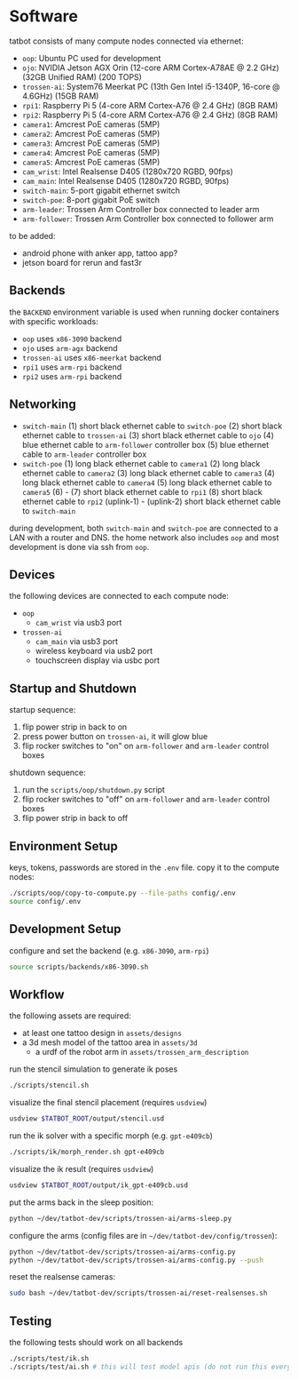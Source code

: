 # Software

tatbot consists of many compute nodes connected via ethernet:

- `oop`: Ubuntu PC used for development
- `ojo`: NVIDIA Jetson AGX Orin (12-core ARM Cortex-A78AE @ 2.2 GHz) (32GB Unified RAM) (200 TOPS)
- `trossen-ai`: System76 Meerkat PC (13th Gen Intel i5-1340P, 16-core @ 4.6GHz) (15GB RAM)
- `rpi1`: Raspberry Pi 5 (4-core ARM Cortex-A76 @ 2.4 GHz) (8GB RAM)
- `rpi2`: Raspberry Pi 5 (4-core ARM Cortex-A76 @ 2.4 GHz) (8GB RAM)
- `camera1`: Amcrest PoE cameras (5MP)
- `camera2`: Amcrest PoE cameras (5MP)
- `camera3`: Amcrest PoE cameras (5MP)
- `camera4`: Amcrest PoE cameras (5MP)
- `camera5`: Amcrest PoE cameras (5MP)
- `cam_wrist`: Intel Realsense D405 (1280x720 RGBD, 90fps)
- `cam_main`: Intel Realsense D405 (1280x720 RGBD, 90fps)
- `switch-main`: 5-port gigabit ethernet switch
- `switch-poe`: 8-port gigabit PoE switch
- `arm-leader`: Trossen Arm Controller box connected to leader arm
- `arm-follower`: Trossen Arm Controller box connected to follower arm

to be added:
- android phone with anker app, tattoo app?
- jetson board for rerun and fast3r

## Backends

the `BACKEND` environment variable is used when running docker containers with specific workloads:

- `oop` uses `x86-3090` backend
- `ojo` uses `arm-agx` backend
- `trossen-ai` uses `x86-meerkat` backend
- `rpi1` uses `arm-rpi` backend
- `rpi2` uses `arm-rpi` backend

## Networking

- `switch-main`
    (1) short black ethernet cable to `switch-poe`
    (2) short black ethernet cable to `trossen-ai`
    (3) short black ethernet cable to `ojo`
    (4) blue ethernet cable to `arm-follower` controller box
    (5) blue ethernet cable to `arm-leader` controller box
- `switch-poe`
    (1) long black ethernet cable to `camera1`
    (2) long black ethernet cable to `camera2`
    (3) long black ethernet cable to `camera3`
    (4) long black ethernet cable to `camera4`
    (5) long black ethernet cable to `camera5`
    (6) -
    (7) short black ethernet cable to `rpi1`
    (8) short black ethernet cable to `rpi2`
    (uplink-1) -
    (uplink-2) short black ethernet cable to `switch-main`

during development, both `switch-main` and `switch-poe` are connected to a LAN with a router and DNS.
the home network also includes `oop` and most development is done via ssh from `oop`.

## Devices

the following devices are connected to each compute node:

- `oop`
    - `cam_wrist` via usb3 port
- `trossen-ai`
    - `cam_main` via usb3 port
    - wireless keyboard via usb2 port
    - touchscreen display via usbc port

## Startup and Shutdown

startup sequence:
1. flip power strip in back to on
2. press power button on `trossen-ai`, it will glow blue
3. flip rocker switches to "on" on `arm-follower` and `arm-leader` control boxes

shutdown sequence:
1. run the `scripts/oop/shutdown.py` script
2. flip rocker switches to "off" on `arm-follower` and `arm-leader` control boxes
3. flip power strip in back to off

## Environment Setup

keys, tokens, passwords are stored in the `.env` file. copy it to the compute nodes:

```bash
./scripts/oop/copy-to-compute.py --file-paths config/.env
source config/.env
```

## Development Setup

configure and set the backend (e.g. `x86-3090`, `arm-rpi`)

```bash
source scripts/backends/x86-3090.sh
```

## Workflow

the following assets are required:

- at least one tattoo design in `assets/designs`
- a 3d mesh model of the tattoo area in `assets/3d`
	- a urdf of the robot arm in `assets/trossen_arm_description`

run the stencil simulation to generate ik poses

```bash
./scripts/stencil.sh
```

visualize the final stencil placement (requires `usdview`)

```bash
usdview $TATBOT_ROOT/output/stencil.usd
```

run the ik solver with a specific morph (e.g. `gpt-e409cb`)

```bash
./scripts/ik/morph_render.sh gpt-e409cb
```

visualize the ik result (requires `usdview`)

```bash
usdview $TATBOT_ROOT/output/ik_gpt-e409cb.usd
```

put the arms back in the sleep position:

```bash
python ~/dev/tatbot-dev/scripts/trossen-ai/arms-sleep.py
```

configure the arms (config files are in `~/dev/tatbot-dev/config/trossen`):

```bash
python ~/dev/tatbot-dev/scripts/trossen-ai/arms-config.py
python ~/dev/tatbot-dev/scripts/trossen-ai/arms-config.py --push
```

reset the realsense cameras:

```bash
sudo bash ~/dev/tatbot-dev/scripts/trossen-ai/reset-realsenses.sh
```

## Testing

the following tests should work on all backends

```bash
./scripts/test/ik.sh
./scripts/test/ai.sh # this will test model apis (do not run this every time as it consumes credits)
```